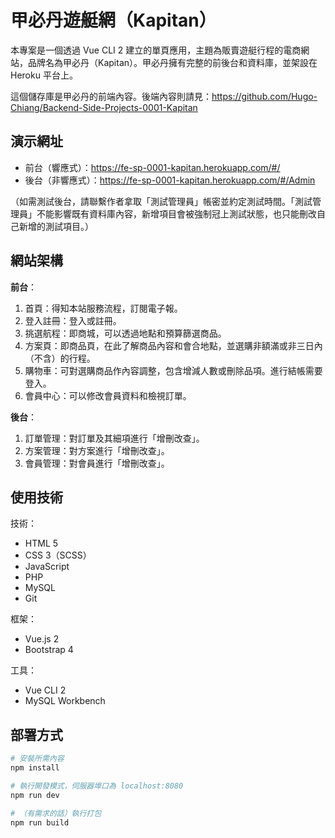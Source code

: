 # 甲必丹遊艇網（Kapitan）

本專案是一個透過 Vue CLI 2 建立的單頁應用，主題為販賣遊艇行程的電商網站，品牌名為甲必丹（Kapitan）。甲必丹擁有完整的前後台和資料庫，並架設在 Heroku 平台上。

這個儲存庫是甲必丹的前端內容。後端內容則請見：https://github.com/Hugo-Chiang/Backend-Side-Projects-0001-Kapitan

## 演示網址

* 前台（響應式）：https://fe-sp-0001-kapitan.herokuapp.com/#/
* 後台（非響應式）：https://fe-sp-0001-kapitan.herokuapp.com/#/Admin

（如需測試後台，請聯繫作者拿取「測試管理員」帳密並約定測試時間。「測試管理員」不能影響既有資料庫內容，新增項目會被強制冠上測試狀態，也只能刪改自己新增的測試項目。）

## 網站架構

__前台__：
1. 首頁：得知本站服務流程，訂閱電子報。
2. 登入註冊：登入或註冊。
3. 挑選航程：即商城，可以透過地點和預算篩選商品。
4. 方案頁：即商品頁，在此了解商品內容和會合地點，並選購非額滿或非三日內（不含）的行程。
5. 購物車：可對選購商品作內容調整，包含增減人數或刪除品項。進行結帳需要登入。
6. 會員中心：可以修改會員資料和檢視訂單。

__後台__：
1. 訂單管理：對訂單及其細項進行「增刪改查」。
2. 方案管理：對方案進行「增刪改查」。
3. 會員管理：對會員進行「增刪改查」。

## 使用技術

技術：
* HTML 5
* CSS 3（SCSS）
* JavaScript
* PHP
* MySQL
* Git
 
框架：
* Vue.js 2
* Bootstrap 4

工具：
* Vue CLI 2 
* MySQL Workbench

## 部署方式

``` bash
# 安裝所需內容
npm install

# 執行開發模式，伺服器埠口為 localhost:8080
npm run dev

# （有需求的話）執行打包
npm run build

```
